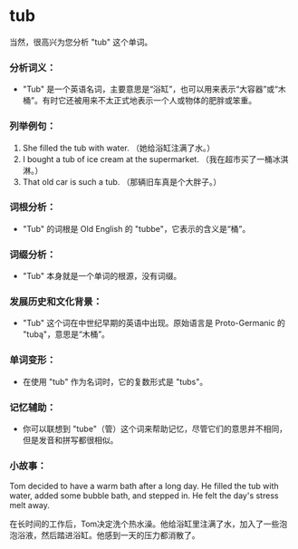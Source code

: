 # tub

当然，很高兴为您分析 "tub" 这个单词。

  

### 分析词义：

  

*   "Tub" 是一个英语名词，主要意思是“浴缸”，也可以用来表示“大容器”或“木桶”。有时它还被用来不太正式地表示一个人或物体的肥胖或笨重。

  

### 列举例句：

  

1.  She filled the tub with water. （她给浴缸注满了水。）
2.  I bought a tub of ice cream at the supermarket. （我在超市买了一桶冰淇淋。）
3.  That old car is such a tub. （那辆旧车真是个大胖子。）

  

### 词根分析：

  

*   "Tub" 的词根是 Old English 的 "tubbe"，它表示的含义是“桶”。

  

### 词缀分析：

  

*   "Tub" 本身就是一个单词的根源，没有词缀。

  

### 发展历史和文化背景：

  

*   "Tub" 这个词在中世纪早期的英语中出现。原始语言是 Proto-Germanic 的 "tubą"，意思是“木桶”。

  

### 单词变形：

  

*   在使用 "tub" 作为名词时，它的复数形式是 "tubs"。

  

### 记忆辅助：

  

*   你可以联想到 "tube"（管）这个词来帮助记忆，尽管它们的意思并不相同，但是发音和拼写都很相似。

  

### 小故事：

  

Tom decided to have a warm bath after a long day. He filled the tub with water, added some bubble bath, and stepped in. He felt the day's stress melt away.

  

在长时间的工作后，Tom决定洗个热水澡。他给浴缸里注满了水，加入了一些泡泡浴液，然后踏进浴缸。他感到一天的压力都消散了。
